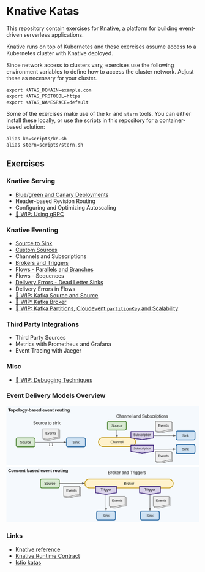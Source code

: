 # Knative Katas

This repository contain exercises for [Knative](https://knative.dev), a platform
for building event-driven serverless applications.

Knative runs on top of Kubernetes and these exercises assume access to a
Kubernetes cluster with Knative deployed.

Since network access to clusters vary, exercises use the following environment
variables to define how to access the cluster network. Adjust these as necessary
for your cluster.

```console
export KATAS_DOMAIN=example.com
export KATAS_PROTOCOL=https
export KATAS_NAMESPACE=default
```

Some of the exercises make use of the `kn` and `stern` tools. You can either
install these locally, or use the scripts in this repository for a
container-based solution:

```console
alias kn=scripts/kn.sh
alias stern=scripts/stern.sh
```

## Exercises

### Knative Serving

- [Blue/green and Canary Deployments](blue-green-and-canary.md)
- Header-based Revision Routing
- Configuring and Optimizing Autoscaling
- [:construction: WIP: Using gRPC](using-grpc.md)

### Knative Eventing

- [Source to Sink](source-to-sink.md)
- [Custom Sources](custom-sources.md)
- Channels and Subscriptions
- [Brokers and Triggers](brokers-and-triggers.md)
- [Flows - Parallels and Branches](parallels-and-branches.md)
- Flows - Sequences
- [Delivery Errors - Dead Letter Sinks](delivery-errors.md)
- Delivery Errors in Flows
- [:construction: WIP: Kafka Source and Source](kafka-sink-source.md)
- [:construction: WIP: Kafka Broker](kafka-broker.md)
- [:construction: WIP: Kafka Partitions, Cloudevent `partitionKey` and Scalability](kafka-partitions.md)

### Third Party Integrations

- Third Party Sources
- Metrics with Prometheus and Grafana
- Event Tracing with Jaeger

### Misc

- [:construction: WIP: Debugging Techniques](debugging.md)

### Event Delivery Models Overview

![Delivery Models](images/event-delivery-models.png)

### Links

- [Knative reference](https://knative.dev/docs/reference/)
- [Knative Runtime Contract](https://github.com/knative/specs/blob/main/specs/serving/runtime-contract.md)
- [Istio katas](https://github.com/MichaelVL/istio-katas)